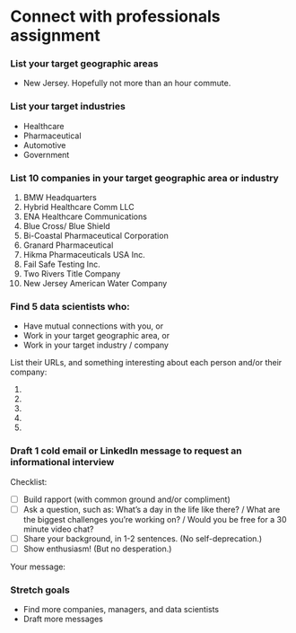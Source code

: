 # Connect with professionals assignment


### List your target geographic areas

- New Jersey. Hopefully not more than an hour commute.


### List your target industries

- Healthcare
- Pharmaceutical
- Automotive
- Government


### List 10 companies in your target geographic area or industry

1. BMW Headquarters
2. Hybrid Healthcare Comm LLC
3. ENA Healthcare Communications
4. Blue Cross/ Blue Shield
5. Bi-Coastal Pharmaceutical Corporation
6. Granard Pharmaceutical
7. Hikma Pharmaceuticals USA Inc.
8. Fail Safe Testing Inc.
9. Two Rivers Title Company
10. New Jersey American Water Company


### Find 5 data scientists who:
- Have mutual connections with you, or
- Work in your target geographic area, or
- Work in your target industry / company

List their URLs, and something interesting about each person and/or their company:

1.
2. 
3. 
4. 
5. 


### Draft 1 cold email or LinkedIn message to request an informational interview

Checklist:

- [ ] Build rapport (with common ground and/or compliment)
- [ ] Ask a question, such as: What’s a day in the life like there? / What are the biggest challenges you’re working on? / Would you be free for a 30 minute video chat?
- [ ] Share your background, in 1-2 sentences. (No self-deprecation.)
- [ ] Show enthusiasm! (But no desperation.)

Your message:





### Stretch goals

- Find more companies, managers, and data scientists
- Draft more messages
